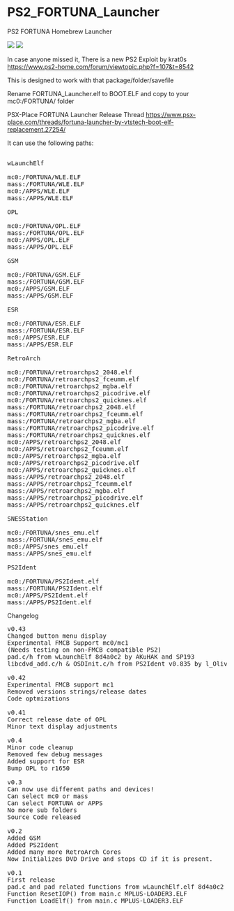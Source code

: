 # PS2_FORTUNA_Launcher
 PS2 FORTUNA Homebrew Launcher

<img src="https://i.gyazo.com/734bb7ef9da6d100b4a14573a22b08ab.png">

<img src="https://i.gyazo.com/6dda528a226f15a4a156b0625e206660.png">

In case anyone missed it, There is a new PS2 Exploit by krat0s https://www.ps2-home.com/forum/viewtopic.php?f=107&t=8542

This is designed to work with that package/folder/savefile

Rename FORTUNA_Launcher.elf to BOOT.ELF and copy to your mc0:/FORTUNA/ folder

PSX-Place FORTUNA Launcher Release Thread https://www.psx-place.com/threads/fortuna-launcher-by-vtstech-boot-elf-replacement.27254/

It can use the following paths:

<pre>

wLaunchElf

mc0:/FORTUNA/WLE.ELF
mass:/FORTUNA/WLE.ELF
mc0:/APPS/WLE.ELF
mass:/APPS/WLE.ELF

OPL

mc0:/FORTUNA/OPL.ELF
mass:/FORTUNA/OPL.ELF
mc0:/APPS/OPL.ELF
mass:/APPS/OPL.ELF

GSM

mc0:/FORTUNA/GSM.ELF
mass:/FORTUNA/GSM.ELF
mc0:/APPS/GSM.ELF
mass:/APPS/GSM.ELF

ESR

mc0:/FORTUNA/ESR.ELF
mass:/FORTUNA/ESR.ELF
mc0:/APPS/ESR.ELF
mass:/APPS/ESR.ELF

RetroArch

mc0:/FORTUNA/retroarchps2_2048.elf
mc0:/FORTUNA/retroarchps2_fceumm.elf
mc0:/FORTUNA/retroarchps2_mgba.elf
mc0:/FORTUNA/retroarchps2_picodrive.elf
mc0:/FORTUNA/retroarchps2_quicknes.elf
mass:/FORTUNA/retroarchps2_2048.elf
mass:/FORTUNA/retroarchps2_fceumm.elf
mass:/FORTUNA/retroarchps2_mgba.elf
mass:/FORTUNA/retroarchps2_picodrive.elf
mass:/FORTUNA/retroarchps2_quicknes.elf
mc0:/APPS/retroarchps2_2048.elf
mc0:/APPS/retroarchps2_fceumm.elf
mc0:/APPS/retroarchps2_mgba.elf
mc0:/APPS/retroarchps2_picodrive.elf
mc0:/APPS/retroarchps2_quicknes.elf
mass:/APPS/retroarchps2_2048.elf
mass:/APPS/retroarchps2_fceumm.elf
mass:/APPS/retroarchps2_mgba.elf
mass:/APPS/retroarchps2_picodrive.elf
mass:/APPS/retroarchps2_quicknes.elf

SNESStation

mc0:/FORTUNA/snes_emu.elf
mass:/FORTUNA/snes_emu.elf
mc0:/APPS/snes_emu.elf
mass:/APPS/snes_emu.elf

PS2Ident

mc0:/FORTUNA/PS2Ident.elf
mass:/FORTUNA/PS2Ident.elf
mc0:/APPS/PS2Ident.elf
mass:/APPS/PS2Ident.elf
</pre>


Changelog  
<pre>
v0.43
Changed button menu display
Experimental FMCB Support mc0/mc1
(Needs testing on non-FMCB compatible PS2)
pad.c/h from wLaunchElf 8d4a0c2 by AKuHAK and SP193
libcdvd_add.c/h & OSDInit.c/h from PS2Ident v0.835 by l_Oliveira and SP193

v0.42
Experimental FMCB support mc1
Removed versions strings/release dates
Code optmizations

v0.41
Correct release date of OPL
Minor text display adjustments

v0.4
Minor code cleanup
Removed few debug messages
Added support for ESR
Bump OPL to r1650

v0.3
Can now use different paths and devices!
Can select mc0 or mass
Can select FORTUNA or APPS
No more sub folders
Source Code released

v0.2
Added GSM
Added PS2Ident
Added many more RetroArch Cores
Now Initializes DVD Drive and stops CD if it is present.

v0.1
First release
pad.c and pad related functions from wLaunchElf.elf 8d4a0c2
Function ResetIOP() from main.c MPLUS-LOADER3.ELF
Function LoadElf() from main.c MPLUS-LOADER3.ELF </pre>
